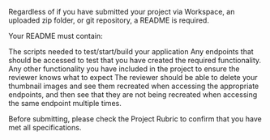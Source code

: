 Regardless of if you have submitted your project via Workspace, an uploaded zip folder, or git repository, a README is required.

Your README must contain:

The scripts needed to test/start/build your application
Any endpoints that should be accessed to test that you have created the required functionality.
Any other functionality you have included in the project to ensure the reviewer knows what to expect
The reviewer should be able to delete your thumbnail images and see them recreated when accessing the appropriate endpoints, and then see that they are not being recreated when accessing the same endpoint multiple times.

Before submitting, please check the Project Rubric to confirm that you have met all specifications.
